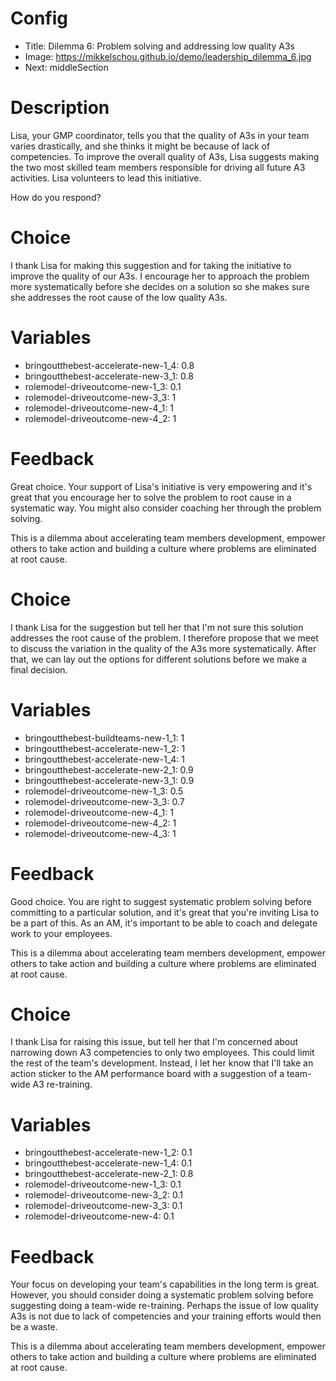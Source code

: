 # Config
 - Title: Dilemma 6: Problem solving and addressing low quality A3s
 - Image: https://mikkelschou.github.io/demo/leadership_dilemma_6.jpg
 - Next: middleSection

# Description
Lisa, your GMP coordinator, tells you that the quality of A3s in your team varies drastically, and she thinks it might be because of lack of competencies. 
To improve the overall quality of A3s, Lisa suggests making the two most skilled team members responsible for driving all future A3 activities. Lisa volunteers to lead this initiative.

How do you respond?


# Choice
I thank Lisa for making this suggestion and for taking the initiative to improve the quality of our A3s. I encourage her to approach the problem more systematically before she decides on a solution so she makes sure she addresses the root cause of the low quality A3s.

# Variables
- bringoutthebest-accelerate-new-1_4: 0.8
- bringoutthebest-accelerate-new-3_1: 0.8
- rolemodel-driveoutcome-new-1_3: 0.1
- rolemodel-driveoutcome-new-3_3: 1
- rolemodel-driveoutcome-new-4_1: 1
- rolemodel-driveoutcome-new-4_2: 1
 

# Feedback
Great choice. Your support of Lisa's initiative is very empowering and it's great that you encourage her to solve the problem to root cause in a systematic way. You might also consider coaching her through the problem solving. 

This is a dilemma about accelerating team members development, empower others to take action and building a culture where problems are eliminated at root cause.






# Choice
I thank Lisa for the suggestion but tell her that I'm not sure this solution addresses the root cause of the problem. I therefore propose that we meet to discuss the variation in the quality of the A3s more systematically. After that, we can lay out the options for different solutions before we make a final decision.

# Variables
- bringoutthebest-buildteams-new-1_1: 1
- bringoutthebest-accelerate-new-1_2: 1
- bringoutthebest-accelerate-new-1_4: 1
- bringoutthebest-accelerate-new-2_1: 0.9
- bringoutthebest-accelerate-new-3_1: 0.9
- rolemodel-driveoutcome-new-1_3: 0.5
- rolemodel-driveoutcome-new-3_3: 0.7
- rolemodel-driveoutcome-new-4_1: 1
- rolemodel-driveoutcome-new-4_2: 1
- rolemodel-driveoutcome-new-4_3: 1

# Feedback
Good choice. You are right to suggest systematic problem solving before committing to a particular solution, and it's great that you're inviting Lisa to be a part of this. As an AM, it's important to be able to coach and delegate work to your employees.

This is a dilemma about accelerating team members development, empower others to take action and building a culture where problems are eliminated at root cause.





# Choice
I thank Lisa for raising this issue, but tell her that I'm concerned about narrowing down A3 competencies to only two employees. This could limit the rest of the team's development. Instead, I let her know that I'll take an action sticker to the AM performance board with a suggestion of a team-wide A3 re-training. 

# Variables
- bringoutthebest-accelerate-new-1_2: 0.1
- bringoutthebest-accelerate-new-1_4: 0.1
- bringoutthebest-accelerate-new-2_1: 0.8
- rolemodel-driveoutcome-new-1_3: 0.1
- rolemodel-driveoutcome-new-3_2: 0.1
- rolemodel-driveoutcome-new-3_3: 0.1
- rolemodel-driveoutcome-new-4: 0.1


# Feedback
Your focus on developing your team's capabilities in the long term is great. However, you should consider doing a systematic problem solving before suggesting doing a team-wide re-training. Perhaps the issue of low quality A3s is not due to lack of competencies and your training efforts would then be a waste. 

This is a dilemma about accelerating team members development, empower others to take action and building a culture where problems are eliminated at root cause.






